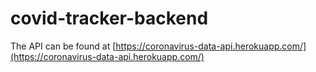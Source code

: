 # covid-tracker-backend

The API can be found at [https://coronavirus-data-api.herokuapp.com/](https://coronavirus-data-api.herokuapp.com/)
